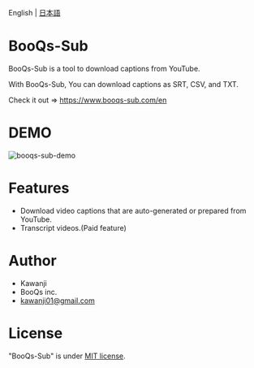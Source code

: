English | [日本語](./README-ja.md)

# BooQs-Sub

BooQs-Sub is a tool to download captions from YouTube.

With BooQs-Sub, You can download captions as SRT, CSV, and TXT.

Check it out => https://www.booqs-sub.com/en

 
# DEMO

![booqs-sub-demo](https://user-images.githubusercontent.com/44082240/143377498-344f0e5f-484d-4ef6-b00c-e7fa8592884a.gif)

# Features
 
- Download video captions that are auto-generated or prepared from YouTube.
- Transcript videos.(Paid feature)
 
# Author
 
* Kawanji
* BooQs inc.
* kawanji01@gmail.com
 
# License
 
"BooQs-Sub" is under [MIT license](https://en.wikipedia.org/wiki/MIT_License).
